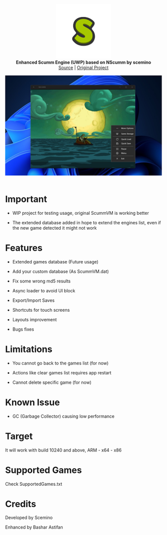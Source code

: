 <p align="center">
  <img src="assets/logo.png" width="176"><br>
  <b>Enhanced Scumm Engine (UWP) based on NScumm by scemino</b><br>
  <a href="./src">Source</a> |
  <a href="https://github.com/scemino/nscumm">Original Project</a> 
  <br><br>
  <img src="assets/screen.jpg"><br><br>
</p>


# Important

- WIP project for testing usage, original ScummVM is working better

- The extended database added in hope to extend the engines list, even if the new game detected it might not work
 

# Features

- Extended games database (Future usage)

- Add your custom database (As ScummVM.dat)

- Fix some wrong md5 results

- Async loader to avoid UI block

- Export/Import Saves

- Shortcuts for touch screens

- Layouts improvement

- Bugs fixes


# Limitations

- You cannot go back to the games list (for now)

- Actions like clear games list requires app restart

- Cannot delete specific game (for now)


# Known Issue

- GC (Garbage Collector) causing low performance


# Target

It will work with build 10240 and above, ARM - x64 - x86


# Supported Games

Check SupportedGames.txt


# Credits

Developed by Scemino

Enhanced by Bashar Astifan

